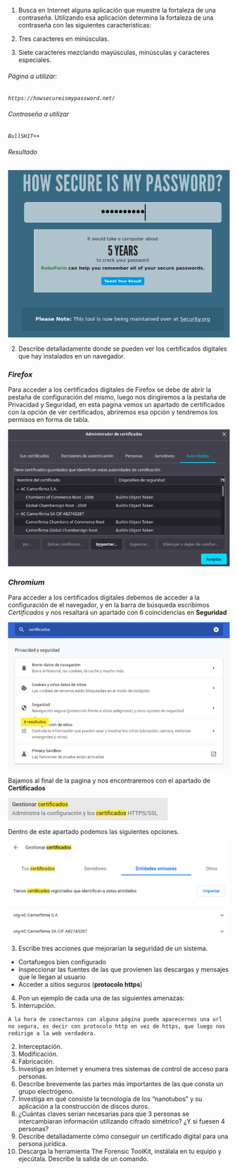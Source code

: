 1. Busca en Internet alguna aplicación que muestre la fortaleza de una contraseña. Utilizando esa aplicación determina la fortaleza de una contraseña con las siguientes características:

1. Tres caracteres en minúsculas.
2. Siete caracteres mezclando mayúsculas, minúsculas y caracteres especiales.

###### Página a utilizar:

*`https://howsecureismypassword.net/`*

###### Contraseña a utilizar

*`BullSH1T++`*

###### Resultado

![passwd](./img/001.png)

2. Describe detalladamente donde se pueden ver los certificados digitales que hay instalados en un navegador.

### ***Firefox***

Para acceder a los certificados digitales de Firefox se debe de abrir la pestaña de configuración del mismo, luego nos dirigiremos a la pestaña de Privacidad y Seguridad, en esta pagina vemos un apartado de certificados con la opción de ver certificados, abriremos esa opción y tendremos los permisos en forma de tabla.

![certif](./img/002.png)

### ***Chromium***

Para acceder a los certificados digitales debemos de acceder a la configuración de el navegador, y en la barra de búsqueda escribimos *Certificados* y nos resaltará un apartado con 6 coincidencias en **Seguridad**

![certif](./img/003.png)

Bajamos al final de la pagina y nos encontraremos con el apartado de **Certificados**

![certif](./img/004.png)

Dentro de este apartado podemos las siguientes opciones.

![certif](./img/005.png)

3. Escribe tres acciones que mejorarían la seguridad de un sistema.

* Cortafuegos bien configurado
* Inspeccionar las fuentes de las que provienen las descargas y mensajes que le llegan al usuario
* Acceder a sitios seguros (**protocolo https**)

4. Pon un ejemplo de cada una de las siguientes amenazas:
  1.  Interrupción.

    A la hora de conectarnos con alguna página puede aparecernos una url no segura, es decir con protocolo http en vez de https, que luego nos redirige a la web verdadera. 

  2.  Interceptación.
  3.  Modificación.
  4.  Fabricación.
5. Investiga en Internet y enumera tres sistemas de control de acceso para personas.
6. Describe brevemente las partes más importantes de las que consta un grupo electrógeno.
7. Investiga en qué consiste la tecnología de los “nanotubos” y su aplicación a la construcción de discos duros.
8. ¿Cuántas claves serían necesarias para que 3 personas se intercambiaran información utilizando cifrado simétrico? ¿Y si fuesen 4 personas?
9. Describe detalladamente cómo conseguir un certificado digital para una persona jurídica.
10. Descarga la herramienta The Forensic ToolKit, instálala en tu equipo y ejecútala. Describe la salida de un comando.
